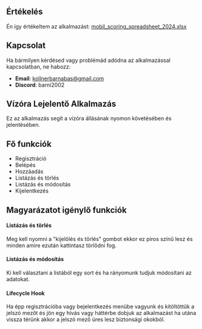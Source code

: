 ## Értékelés

Én így értékeltem az alkalmazást:
[mobil_scoring_spreadsheet_2024.xlsx](https://docs.google.com/spreadsheets/d/1OpxDSICdBYBpsgE83w7QSksj9LFwkZ4v/edit?usp=sharing&ouid=112962420198782253911&rtpof=true&sd=true)

## Kapcsolat

Ha bármilyen kérdésed vagy problémád adódna az alkalmazással kapcsolatban, ne habozz:

- **Email**: kollnerbarnabas@gmail.com
- **Discord**: barni2002

## Vízóra Lejelentő Alkalmazás

Ez az alkalmazás segít a vízóra állásának nyomon követésében és jelentésében.

## Fő funkciók
- Regisztráció
- Belépés
- Hozzáadás
- Listázás és törlés
- Listázás és módosítás
- Kijelentkezés

## Magyarázatot igénylő funkciók
#### Listázás és törlés
Meg kell nyomni a "kijelölés és törlés" gombot ekkor ez piros színű lesz és minden amire ezután kattintasz törlődni fog.

#### Listázás és módosítás
Ki kell választani a listából egy sort és ha rányomunk tudjuk módosítani az adatokat.

#### Lifecycle Hook
Ha épp regisztrációba vagy bejelentkezés menübe vagyunk és kitöltöttük a jelszó mezőt és jön egy hívás vagy háttérbe dobjuk az alkalmazást ha utána vissza térünk akkor a jelszó mező üres lesz biztonsági okokból.
